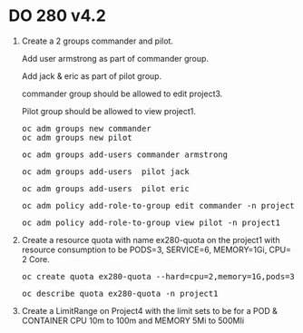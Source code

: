 # DO 280 v4.2
<ol>
  <li>Create a 2 groups commander and pilot. 
    <p> Add user armstrong as part of commander group. </p>
    <p> Add jack & eric as part of pilot group. </p>
    <p> commander group should be allowed to edit project3.</p>
    <p> Pilot group should be allowed to view project1.</p></li>
  <pre>oc adm groups new commander
oc adm groups new pilot</pre>
  <pre>oc adm groups add-users commander armstrong</pre>
  <pre>oc adm groups add-users  pilot jack</pre>
  <pre>oc adm groups add-users  pilot eric</pre>
  <pre>oc adm policy add-role-to-group edit commander -n project3</pre>
  <pre>oc adm policy add-role-to-group view pilot -n project1</pre>
  <li>Create a resource quota with name ex280-quota on the project1 with resource consumption to be PODS=3, SERVICE=6, MEMORY=1Gi, CPU= 2 Core.</li>
  <pre>oc create quota ex280-quota --hard=cpu=2,memory=1G,pods=3,services=6 -n project1</pre>
  <pre>oc describe quota ex280-quota -n project1</pre>
  <li>Create a LimitRange on Project4 with the limit sets to be for a POD & CONTAINER CPU 10m to 100m and MEMORY 5Mi to 500MIi</li>
</ol>
